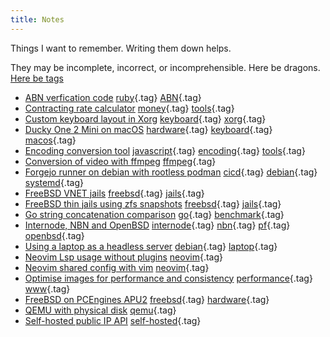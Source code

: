 ```yaml
---
title: Notes
---
```


Things I want to remember. Writing them down helps.

They may be incomplete, incorrect, or incomprehensible. Here be dragons. [Here be tags](/tags/)

- [ABN verfication code](/notes/abn-verification.html) [ruby](/tags/ruby.html){.tag} [ABN](/tags/ABN.html){.tag}
- [Contracting rate calculator](/notes/contracting-rate-calculator.html) [money](/tags/money.html){.tag} [tools](/tags/tools.html){.tag}
- [Custom keyboard layout in Xorg](/notes/custom-keyboard-layout-in-xorg.html) [keyboard](/tags/keyboard.html){.tag} [xorg](/tags/xorg.html){.tag}
- [Ducky One 2 Mini on macOS](/notes/ducky-one-2-mini-macos.html) [hardware](/tags/hardware.html){.tag} [keyboard](/tags/keyboard.html){.tag} [macos](/tags/macos.html){.tag}
- [Encoding conversion tool](/notes/encoding-converter.html) [javascript](/tags/javascript.html){.tag} [encoding](/tags/encoding.html){.tag} [tools](/tags/tools.html){.tag}
- [Conversion of video with ffmpeg](/notes/ffmpeg-reencode.html) [ffmpeg](/tags/ffmpeg.html){.tag}
- [Forgejo runner on debian with rootless podman](/notes/forgejo-runner-on-debian.html) [cicd](/tags/cicd.html){.tag} [debian](/tags/debian.html){.tag} [systemd](/tags/systemd.html){.tag}
- [FreeBSD VNET jails](/notes/freebsd-vnet-jails.html) [freebsd](/tags/freebsd.html){.tag} [jails](/tags/jails.html){.tag}
- [FreeBSD thin jails using zfs snapshots](/notes/freebsd-zfs-thin-jails.html) [freebsd](/tags/freebsd.html){.tag} [jails](/tags/jails.html){.tag}
- [Go string concatenation comparison](/notes/go-string-concatenation.html) [go](/tags/go.html){.tag} [benchmark](/tags/benchmark.html){.tag}
- [Internode, NBN and OpenBSD](/notes/internode-nbn-openbsd.html) [internode](/tags/internode.html){.tag} [nbn](/tags/nbn.html){.tag} [pf](/tags/pf.html){.tag} [openbsd](/tags/openbsd.html){.tag}
- [Using a laptop as a headless server](/notes/laptop-server.html) [debian](/tags/debian.html){.tag} [laptop](/tags/laptop.html){.tag}
- [Neovim Lsp usage without plugins](/notes/neovim-lsp-without-plugins.html) [neovim](/tags/neovim.html){.tag}
- [Neovim shared config with vim](/notes/neovim-shared-config.html) [neovim](/tags/neovim.html){.tag}
- [Optimise images for performance and consistency](/notes/optimising-images.html) [performance](/tags/performance.html){.tag} [www](/tags/www.html){.tag}
- [FreeBSD on PCEngines APU2](/notes/pcengines-apu2-freebsd.html) [freebsd](/tags/freebsd.html){.tag} [hardware](/tags/hardware.html){.tag}
- [QEMU with physical disk](/notes/qemu-with-physical-disk.html) [qemu](/tags/qemu.html){.tag}
- [Self-hosted public IP API](/notes/self-hosted-public-ip-api.html) [self-hosted](/tags/self-hosted.html){.tag}
